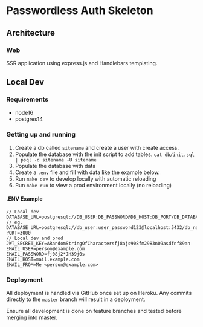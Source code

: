 # Passwordless Auth Skeleton

## Architecture

### Web

SSR application using express.js and Handlebars templating.

## Local Dev

### Requirements

- node16
- postgres14

### Getting up and running

1. Create a db called `sitename` and create a user with create access.
2. Populate the database with the init script to add tables. `cat db/init.sql | psql -d sitename -U sitename`
3. Populate the database with data
4. Create a `.env` file and fill with data like the example below.
5. Run `make dev` to develop locally with automatic reloading
6. Run `make run` to view a prod environment locally (no reloading)

#### .ENV Example

```env
// Local dev
DATABASE_URL=postgresql://DB_USER:DB_PASSWORD@DB_HOST:DB_PORT/DB_DATABASE
// eg. DATABASE_URL=postgresql://db_user:user_password123@localhost:5432/db_name
PORT=3000
// Local dev and prod
JWT_SECRET_KEY=ARandomStringOfCharactersfj8ajs908fm2983n09asdfnf89an
EMAIL_USER=person@example.com
EMAIL_PASSWORD=fj08j2*JH39j0s
EMAIL_HOST=mail.example.com
EMAIL_FROM=Me <person@example.com>
```

### Deployment

All deployment is handled via GitHub once set up on Heroku. Any commits directly to the `master` branch will result in a deployment.

Ensure all development is done on feature branches and tested before merging into master.